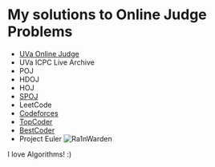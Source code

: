 My solutions to Online Judge Problems
======================================
- [UVa Online Judge](http://uhunt.felix-halim.net/id/242292)
- UVa ICPC Live Archive
- POJ
- HDOJ
- HOJ
- [SPOJ](https://www.spoj.com/status/ra1nwarden/)
- LeetCode
- [Codeforces](http://codeforces.com/profile/Ra1nWarden)
- [TopCoder](http://community.topcoder.com/tc?module=MemberProfile&cr=23155143)
- [BestCoder](http://bestcoder.hdu.edu.cn/rating.php?user=ra1nwarden)
- Project Euler ![Ra1nWarden](https://projecteuler.net/profile/Ra1nWarden.png)

I love Algorithms! :)
